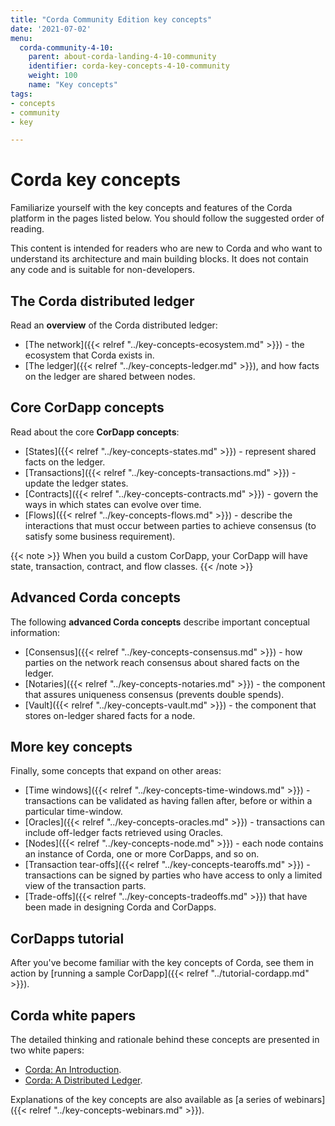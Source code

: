 ```yaml
---
title: "Corda Community Edition key concepts"
date: '2021-07-02'
menu:
  corda-community-4-10:
    parent: about-corda-landing-4-10-community
    identifier: corda-key-concepts-4-10-community
    weight: 100
    name: "Key concepts"
tags:
- concepts
- community
- key

---
```


# Corda key concepts

Familiarize yourself with the key concepts and features of the Corda platform in the pages listed below. You should follow the suggested order of reading.

This content is intended for readers who are new to Corda and who want to understand its architecture and main building blocks. It does not contain any code and is suitable for non-developers.

## The Corda distributed ledger

Read an **overview** of the Corda distributed ledger:

* [The network]({{< relref "../key-concepts-ecosystem.md" >}}) - the ecosystem that Corda exists in.
* [The ledger]({{< relref "../key-concepts-ledger.md" >}}), and how facts on the ledger are shared between nodes.

## Core CorDapp concepts

Read about the core **CorDapp concepts**:

* [States]({{< relref "../key-concepts-states.md" >}}) - represent shared facts on the ledger.
* [Transactions]({{< relref "../key-concepts-transactions.md" >}}) - update the ledger states.
* [Contracts]({{< relref "../key-concepts-contracts.md" >}}) - govern the ways in which states can evolve over time.
* [Flows]({{< relref "../key-concepts-flows.md" >}}) - describe the interactions that must occur between parties to achieve consensus (to satisfy some business requirement).

{{< note >}}
When you build a custom CorDapp, your CorDapp will have state, transaction, contract, and flow classes.
{{< /note >}}

## Advanced Corda concepts

The following **advanced Corda concepts** describe important conceptual information:

* [Consensus]({{< relref "../key-concepts-consensus.md" >}}) - how parties on the network reach consensus about shared facts on the ledger.
* [Notaries]({{< relref "../key-concepts-notaries.md" >}}) - the component that assures uniqueness consensus (prevents double spends).
* [Vault]({{< relref "../key-concepts-vault.md" >}}) - the component that stores on-ledger shared facts for a node.

## More key concepts

Finally, some concepts that expand on other areas:

* [Time windows]({{< relref "../key-concepts-time-windows.md" >}}) - transactions can be validated as having fallen after, before or within a particular time-window.
* [Oracles]({{< relref "../key-concepts-oracles.md" >}}) - transactions can include off-ledger facts retrieved using Oracles.
* [Nodes]({{< relref "../key-concepts-node.md" >}}) - each node contains an instance of Corda, one or more CorDapps, and so on.
* [Transaction tear-offs]({{< relref "../key-concepts-tearoffs.md" >}}) - transactions can be signed by parties who have access to only a limited view of the transaction parts.
* [Trade-offs]({{< relref "../key-concepts-tradeoffs.md" >}}) that have been made in designing Corda and CorDapps.

## CorDapps tutorial 

After you've become familiar with the key concepts of Corda, see them in action by [running a sample CorDapp]({{< relref "../tutorial-cordapp.md" >}}).

## Corda white papers

The detailed thinking and rationale behind these concepts are presented in two white papers:

* [Corda: An Introduction](https://www.r3.com/white-papers/the-corda-platform-an-introduction-whitepaper/).
* [Corda: A Distributed Ledger](https://www.r3.com/white-papers/corda-technical-whitepaper/).

Explanations of the key concepts are also available as [a series of webinars]({{< relref "../key-concepts-webinars.md" >}}).
